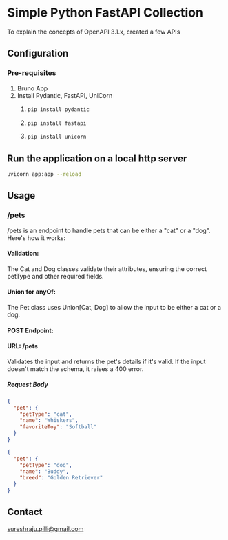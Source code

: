 # Simple Python FastAPI Collection
To explain the concepts of OpenAPI 3.1.x, created a few APIs

## Configuration
### Pre-requisites
1. Bruno App
2. Install Pydantic, FastAPI, UniCorn
   1. ```sh
      pip install pydantic
   2. ```sh
      pip install fastapi
   3. ```sh
      pip install unicorn

## Run the application on a local http server
```sh
uvicorn app:app --reload
```
## Usage
### /pets
/pets is an endpoint to handle pets that can be either a "cat" or a "dog". Here's how it works:

#### Validation: 
The Cat and Dog classes validate their attributes, ensuring the correct petType and other required fields.
#### Union for anyOf: 
The Pet class uses Union[Cat, Dog] to allow the input to be either a cat or a dog.
#### POST Endpoint:
#### URL: /pets
Validates the input and returns the pet's details if it's valid.
If the input doesn't match the schema, it raises a 400 error.
##### Request Body
```json
{
  "pet": {
    "petType": "cat",
    "name": "Whiskers",
    "favoriteToy": "Softball"
  }
}
```
```json
{
  "pet": {
    "petType": "dog",
    "name": "Buddy",
    "breed": "Golden Retriever"
  }
}
```

## Contact
sureshraju.pilli@gmail.com
